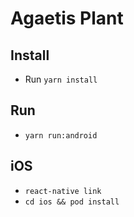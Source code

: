 # Agaetis Plant

## Install

* Run `yarn install`

## Run

* `yarn run:android`


## iOS
* `react-native link`
* `cd ios && pod install`

